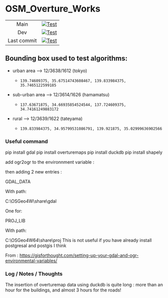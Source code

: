# OSM_Overture_Works

|   |   |
|:---:|:---:|
| Main  | [![Test](https://github.com/LocationMind/OSM_Overture_Works/actions/workflows/action.yml/badge.svg?branch=main)](https://github.com/LocationMind/OSM_Overture_Works/actions/workflows/action.yml?query=branch%3Amain)  |
| Dev  | [![Test](https://github.com/LocationMind/OSM_Overture_Works/actions/workflows/action.yml/badge.svg?branch=dev)](https://github.com/LocationMind/OSM_Overture_Works/actions/workflows/action.yml?query=branch%3Adev)  |
| Last commit | [![Test](https://github.com/LocationMind/OSM_Overture_Works/actions/workflows/action.yml/badge.svg)](https://github.com/LocationMind/OSM_Overture_Works/actions/workflows/action.yml) |

## Bounding box used to test algorithms:

- urban area --> 12/3638/1612 (tokyo)
  - `139.74609375, 35.67514743608467, 139.833984375, 35.7465122599185`

- sub-urban area --> 12/3614/1626 (hamamatsu)
  - `137.63671875, 34.66935854524544, 137.724609375, 34.74161249883172`

- rural --> 12/3639/1622 (tateyama)
  - `139.833984375, 34.95799531086791, 139.921875, 35.02999636902566`


### Useful command

pip install gdal
pip install overturemaps
pip install duckdb
pip install shapely

add ogr2ogr to the environnment variable : 

then adding 2 new entries : 

GDAL_DATA

With path:

C:\OSGeo4W\share\gdal

One for:

PROJ_LIB

With path:

C:\OSGeo4W64\share\proj
This is not useful if you have already install postgresal and postgis I think

From : https://gisforthought.com/setting-up-your-gdal-and-ogr-environmental-variables/

### Log / Notes / Thoughts

The insertion of overturemap data using duckdb is quite long : more than an hour for the buildings, and almost 3 hours for the roads!

